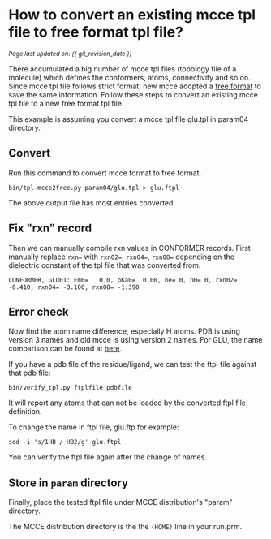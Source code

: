 # How to convert an existing mcce tpl file to free format tpl file?
<small><i>Page last updated on: {{ git_revision_date }}</i></small>

There accumulated a big number of mcce tpl files (topology file of a molecule) which defines the conformers, atoms, connectivity and so on. Since mcce tpl file follows strict format, new mcce adopted a [free format](newftpl.md) to save the same information. Follow these steps to convert an existing mcce tpl file to a new free format tpl file.

This example is assuming you convert a mcce tpl file glu.tpl in param04 directory.

## Convert

Run this command to convert mcce format to free format.

```bin/tpl-mcce2free.py param04/glu.tpl > glu.ftpl```

The above output file has most entries converted. 

## Fix "rxn" record

Then we can manually compile rxn values in CONFORMER records. First manually replace ```rxn=``` with ```rxn02=```, ```rxn04=```, ```rxn08=``` depending on the dielectric constant of the tpl file that was converted from.

```CONFORMER, GLU01: Em0=   0.0, pKa0=  0.00, ne= 0, nH= 0, rxn02= -6.410, rxn04= -3.100, rxn08= -1.390```

## Error check

Now find the atom name difference, especially H atoms. PDB is using version 3 names and old mcce is using version 2 names. For GLU, the name comparison can be found at [here](http://ligand-expo.rcsb.org/pyapps/ldHandler.py?formid=cc-index-search&target=glu&operation=ccid).

If you have a pdb file of the residue/ligand, we can test the ftpl file against that pdb file:

```bin/verify_tpl.py ftplfile pdbfile ```

It will report any atoms that can not be loaded by the converted ftpl file definition.

To change the name in ftpl file, glu.ftp for example:

```sed -i 's/1HB / HB2/g' glu.ftpl ```

You can verify the ftpl file again after the change of names.


## Store in ```param``` directory

Finally, place the tested ftpl file under MCCE distribution's "param" directory.

The MCCE distribution directory is the the ```(HOME)``` line in your run.prm.